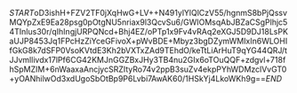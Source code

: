 $START$oD3ishH+FZV2TF0jXqHwG+LV++N491ylYlQlCzV55/hgnmS8bPjQssvMQYpZxE9Ea28psg0pOtgNU5nriax9l3QcvSu6/GWIOMsqAbJBZaCSgPlhjc54TInlus30r/qIhIngjURPQNcd+Bhj4EZ/oPTp1x9Fv4vRAq2eXGJ5D9DJ18LsPKaUJP8453Jq1FPcHzZiYceGFivoX+pWvBDE+Mbyz3bgDZymWMIxIn6WLOHIfGkG8k7dSFP0VsoKVtdE3Kh2bVXTxZAd9TEhdO/keTtLiArHuT9qYG44QRJ/tJJvmllivdx17lPf6CG42KMJnGGZBxJHy3TB4nu2GIx6oTOuQQF+zdgvl+718fhSpMZIM+6nWaaxaAncjycSRZItyRo74v2ppB3suZv4ekpPYhWDMzclVvGT0+yOANhilwOd3xdUgoSbOtBp9P6Lvbi7AwAK60/1HSkYj4LkoWKh9g==$END$
